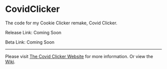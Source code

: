 # CovidClicker

The code for my Cookie Clicker remake, Covid Clicker.

Release Link: Coming Soon

Beta Link: Coming Soon

---

Please visit [The Covid Clicker Website](https://keththemeifwa.github.io/covidclicker) for more information. Or view the [Wiki](https://github.com/KethTheMeifwa/CovidClicker/wiki).
